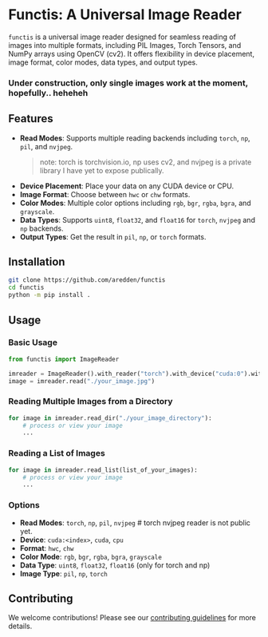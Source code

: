 # Functis: A Universal Image Reader

`functis` is a universal image reader designed for seamless reading of images into multiple formats, including PIL Images, Torch Tensors, and NumPy arrays using OpenCV (cv2). It offers flexibility in device placement, image format, color modes, data types, and output types.

### Under construction, only single images work at the moment, hopefully.. heheheh

## Features

- **Read Modes**: Supports multiple reading backends including `torch`, `np`, `pil`, and `nvjpeg`.
    > note: torch is torchvision.io, np uses cv2, and nvjpeg is a private library I have yet to expose publically.
- **Device Placement**: Place your data on any CUDA device or CPU.
- **Image Format**: Choose between `hwc` or `chw` formats.
- **Color Modes**: Multiple color options including `rgb`, `bgr`, `rgba`, `bgra`, and `grayscale`.
- **Data Types**: Supports `uint8`, `float32`, and `float16` for `torch`, `nvjpeg` and `np` backends.
- **Output Types**: Get the result in `pil`, `np`, or `torch` formats.

## Installation

```bash
git clone https://github.com/aredden/functis
cd functis
python -m pip install .
```

## Usage

### Basic Usage

```python
from functis import ImageReader

imreader = ImageReader().with_reader("torch").with_device("cuda:0").with_format("hwc")
image = imreader.read("./your_image.jpg")
```

### Reading Multiple Images from a Directory

```python
for image in imreader.read_dir("./your_image_directory"):
    # process or view your image
    ...
```

### Reading a List of Images

```python
for image in imreader.read_list(list_of_your_images):
    # process or view your image
    ...
```

### Options

- **Read Modes**: `torch`, `np`, `pil`, `nvjpeg` # torch nvjpeg reader is not public yet.
- **Device**: `cuda:<index>`, `cuda`, `cpu`
- **Format**: `hwc`, `chw`
- **Color Mode**: `rgb`, `bgr`, `rgba`, `bgra`, `grayscale`
- **Data Type**: `uint8`, `float32`, `float16` (only for torch and np)
- **Image Type**: `pil`, `np`, `torch`

## Contributing

We welcome contributions! Please see our [contributing guidelines](LINK_TO_CONTRIBUTING.md) for more details.
